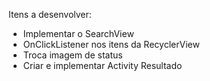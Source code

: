 Itens a desenvolver:

- Implementar o SearchView
- OnClickListener nos itens da RecyclerView
- Troca imagem de status
- Criar e implementar Activity Resultado

